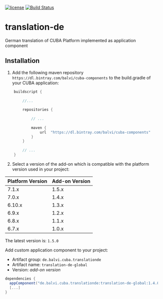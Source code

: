 [![license](https://img.shields.io/badge/license-Apache%20License%202.0-blue.svg?style=flat)](http://www.apache.org/licenses/LICENSE-2.0)
[![Build Status](https://travis-ci.org/balvi/translation-de.svg?branch=master)](https://travis-ci.org/balvi/translation-de.svg?branch=master)

# translation-de
German translation of CUBA Platform implemented as application component

## Installation

1. Add the following maven repository `https://dl.bintray.com/balvi/cuba-components` to the build.gradle of your CUBA application:

```groovy
    buildscript {
        
        //...
        
        repositories {
        
            // ...
        
            maven {
                url  "https://dl.bintray.com/balvi/cuba-components"
            }
        }
        
        // ...
    }
```

2. Select a version of the add-on which is compatible with the platform version used in your project:

| Platform Version | Add-on Version |
| ---------------- | -------------- |
| 7.1.x            | 1.5.x          |
| 7.0.x            | 1.4.x          |
| 6.10.x           | 1.3.x          |
| 6.9.x            | 1.2.x          |
| 6.8.x            | 1.1.x          |
| 6.7.x            | 1.0.x          |

The latest version is: `1.5.0`

Add custom application component to your project:

* Artifact group: `de.balvi.cuba.translationde`
* Artifact name: `translation-de-global`
* Version: *add-on version*

```groovy
dependencies {
  appComponent("de.balvi.cuba.translationde:translation-de-global:1.4.0")
  [...]
}
```
